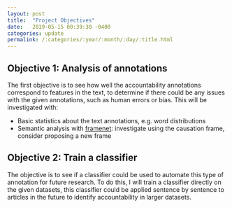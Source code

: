 ```yaml
---
layout: post
title:  "Project Objectives"
date:   2019-05-15 00:39:30 -0400
categories: update
permalink: /:categories/:year/:month/:day/:title.html
---
```

## Objective 1: Analysis of annotations 
The first objective is to see how well the accountability annotations correspond to features in the text, to determine if there could be any issues with the given annotations, such as human errors or bias. This will be investigated with:

* Basic statistics about the text annotations, e.g. word distributions 
* Semantic analysis with [framenet](https://framenet.icsi.berkeley.edu/fndrupal/frameIndex): investigate using the causation frame, consider proposing a new frame

## Objective 2: Train a classifier
The objective is to see if a classifier could be used to automate this type of annotation for future research. To do this, I will train a classifier directly on the given datasets, this classifier could be applied sentence by sentence to articles in the future to identify accountability in larger datasets.


